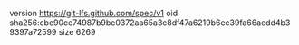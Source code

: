 version https://git-lfs.github.com/spec/v1
oid sha256:cbe90ce74987b9be0372aa65a3c8df47a6219b6ec39fa66aedd4b39397a72599
size 6269
